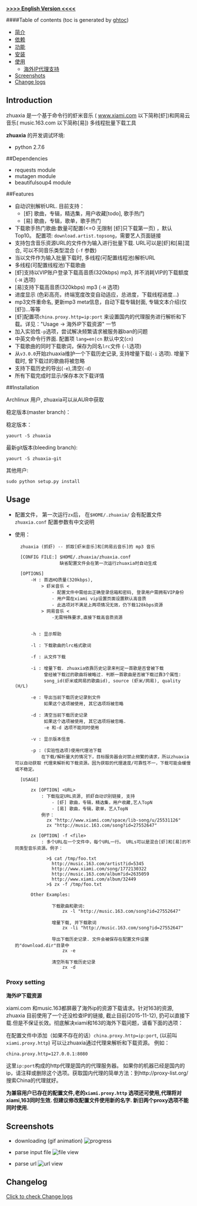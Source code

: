 
**[>>>> English Version <<<<](README_EN.md)**


####Table of contents
(toc is generated by [ghtoc](https://github.com/sk1418/ghtoc))
- [简介](#introduction)
- [依赖](#dependencies)
- [功能](#features)
- [安装](#installation)
- [使用](#usage)
	- [海外IP代理支持](#proxy-setting)
- [Screenshots](#screenshots)
- [Change logs](#changelog)


## Introduction

zhuaxia 是一个基于命令行的虾米音乐 ( www.xiami.com 以下简称[虾])和网易云音乐( music.163.com 以下简称[易]) 多线程批量下载工具


**zhuaxia** 的开发调试环境:
- python 2.7.6


##Dependencies

- requests module
- mutagen module
- beautifulsoup4 module

##Features
- 自动识别解析URL. 目前支持：
	- [虾] 歌曲，专辑，精选集，用户收藏[todo], 歌手热门
	- [易] 歌曲，专辑，歌单，歌手热门
- 下载歌手热门歌曲:数量可配置(<=0 无限制 [虾]只下载第一页) ，默认Top10。 配置项: `download.artist.topsong`，需要艺人页面链接
- 支持包含音乐资源URL的文件作为输入进行批量下载. URL可以是[虾]和[易]混合, 可以不同音乐类型混合 (`-f` 参数)
- 当以文件作为输入批量下载时, 多线程(可配置线程池)解析URL
- 多线程(可配置线程池)下载歌曲
- [虾]支持以VIP账户登录下载高音质(320kbps) mp3, 并不消耗VIP的下载额度 (`-H` 选项)
- [易]支持下载高音质(320kbps) mp3 (`-H` 选项)
- 进度显示 (色彩高亮，终端宽度改变自动适应，总进度，下载线程进度...)
- mp3文件重命名, 更新mp3 meta信息，自动下载专辑封面, 专辑文本介绍(仅[虾])...等等
- [虾]配置项`china.proxy.http=ip:port` 来设置国内的代理服务进行解析和下载。详见："Usage -> 海外IP下载资源" 一节
- 加入实验性`-p`选项，尝试解决频繁请求被服务器ban的问题
- 中英文命令行界面. 配置项 `lang=en|cn` 默认中文(`cn`)
- 下载歌曲的同时下载歌词，保存为同名`lrc`文件 (`-l`选项)
- 从`v3.0.0`开始zhuaxia维护一个下载历史记录, 支持增量下载(`-i` 选项). 增量下载时, 曾下载过的歌曲将被忽略
- 支持下载历史的导出(`-e`),清空(`-d`)
- 所有下载完成时显示/保存本次下载详情



##Installation

Archlinux 用户, zhuaxia可以从AUR中获取

稳定版本(master branch)：

稳定版本：

	yaourt -S zhuaxia

最新git版本(bleeding branch):

	yaourt -S zhuaxia-git

其他用户:

	sudo python setup.py install

## Usage

- 配置文件， 第一次运行`zx`后， 在`$HOME/.zhuaxia/` 会有配置文件 `zhuaxia.conf` 配置参数有中文说明

- 使用：


		zhuaxia (抓虾) -- 抓取[虾米音乐]和[网易云音乐]的 mp3 音乐

		[CONFIG FILE:] $HOME/.zhuaxia/zhuaxia.conf
					   缺省配置文件会在第一次运行zhuaxia时自动生成

		[OPTIONS]
			-H : 首选HQ质量(320kbps),
				> 虾米音乐 <
					- 配置文件中需给出正确登录信箱和密码, 登录用户需拥有VIP身份
					- 用户需在xiami vip设置页面设置默认高音质
					- 此选项对不满足上两项情况无效，仍下载128kbps资源
				> 网易音乐 <
					-无需特殊要求,直接下载高音质资源


			-h : 显示帮助

			-l : 下载歌曲的lrc格式歌词

			-f : 从文件下载

			-i : 增量下载. zhuaxia依靠历史记录来判定一首歌是否曾被下载
				 曾经被下载过的歌曲将被略过. 判断一首歌曲是否被下载过靠3个属性:
				 song_id(虾米或网易的歌曲id), source (虾米/网易), quality (H/L)

			-e : 导出当前下载历史记录到文件
				 如果这个选项被使用, 其它选项将被忽略

			-d : 清空当前下载历史记录
				 如果这个选项被使用, 其它选项将被忽略. 
				 -e 和-d 选项不能同时使用

			-v : 显示版本信息

			-p : (实验性选项)使用代理池下载
				在下载/解析量大的情况下，目标服务器会对禁止频繁的请求，所以zhuaxia可以自动获取 代理来解析和下载资源。因为获取的代理速度/可靠性不一，下载可能会缓慢或不稳定。

		[USAGE]

			zx [OPTION] <URL>
				: 下载指定URL资源, 抓虾自动识别链接, 支持
					- [虾] 歌曲，专辑，精选集，用户收藏,艺人TopN
					- [易] 歌曲，专辑，歌单，艺人TopN
				例子：
				  zx "http://www.xiami.com/space/lib-song/u/25531126"
				  zx "http://music.163.com/song?id=27552647"

			zx [OPTION] -f <file>
				: 多个URL在一个文件中，每个URL一行。 URLs可以是混合[虾]和[易]的不同类型音乐资源。例子：

				  >$ cat /tmp/foo.txt
					http://music.163.com/artist?id=5345
					http://www.xiami.com/song/1772130322
					http://music.163.com/album?id=2635059
					http://www.xiami.com/album/32449
				  >$ zx -f /tmp/foo.txt

			Other Examples:

					下载歌曲和歌词:
						zx -l "http://music.163.com/song?id=27552647"

					增量下载, 并下载歌词
						zx -li "http://music.163.com/song?id=27552647"

					导出下载历史记录. 文件会被保存在配置文件设置的"download.dir"目录中
						zx -e

					清空所有下载历史记录
						zx -d
         

### Proxy setting

**海外IP下载资源**

xiami.com 和music.163都屏蔽了海外ip的资源下载请求。针对163的资源, zhuaxia 目前使用了一个还没检查IP的链接, 截止目前(2015-11-12), 扔可以直接下载.但是不保证长效。彻底解决xiami和163的海外下载问题，请看下面的选项：

在配置文件中添加（如果不存在的话）`china.proxy.http=ip:port`, (以前叫`xiami.proxy.http`) 可以让zhuaxia通过代理来解析和下载资源。
例如：

	china.proxy.http=127.0.0.1:8080

这里`ip:port`构成的http代理是国内的代理服务器。 如果你的机器已经是国内的ip，请注释或删除这个选项。获取国内代理的简单方法：到http://proxy-list.org/ 搜索China的代理就好。

**为兼容用户已存在的配置文件,老的`xiami.proxy.http` 选项还可使用,代理将对xiami,163同时生效. 但建议修改配置文件使用新的名字. 新旧两个proxy选项不能同时使用.**



## Screenshots

- downloading (gif animation)
![progress](https://raw.github.com/sk1418/sharedResources/master/zhuaxia/progress.gif)

- parse input file
![file view](https://raw.github.com/sk1418/sharedResources/master/zhuaxia/fileParse.gif)

- parse url
![url view](https://raw.github.com/sk1418/sharedResources/master/zhuaxia/urlParse.png)

## Changelog

[Click to check Change logs](CHANGELOG.txt)
